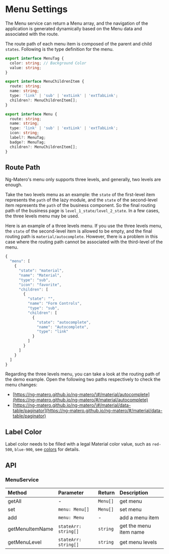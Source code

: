 # Menu Settings

The Menu service can return a Menu array, and the navigation of the application is generated dynamically based on the Menu data and associated with the route.

The route path of each menu item is composed of the parent and child `states`. Following is the type definition for the menu.

```typescript
export interface MenuTag {
  color: string; // Background Color
  value: string;
}

export interface MenuChildrenItem {
  route: string;
  name: string;
  type: 'link' | 'sub' | 'extLink' | 'extTabLink';
  children?: MenuChildrenItem[];
}

export interface Menu {
  route: string;
  name: string;
  type: 'link' | 'sub' | 'extLink' | 'extTabLink';
  icon: string;
  label?: MenuTag;
  badge?: MenuTag;
  children?: MenuChildrenItem[];
}
```

## Route Path

Ng-Matero's menu only supports three levels, and generally, two levels are enough.

Take the two levels menu as an example: the `state` of the first-level item represents the `path` of the lazy module, and the `state` of the second-level item represents the `path` of the business component. So the final routing path of the business page is `level_1_state/level_2_state`. In a few cases, the three levels menu may be used.

Here is an example of a three levels menu. If you use the three levels menu, the `state` of the second-level item is allowed to be empty, and the final routing path is `material/autocomplete`. However, there is a problem in this case where the routing path cannot be associated with the third-level of the menu.

```javascript
{
  "menu": [
    {
      "state": "material",
      "name": "Material",
      "type": "sub",
      "icon": "favorite",
      "children": [
        {
          "state": "",
          "name": "Form Controls",
          "type": "sub",
          "children": [
            {
              "state": "autocomplete",
              "name": "Autocomplete",
              "type": "link"
            }
          ]
        }
      ]
    }
  ]
}
```

Regarding the three levels menu, you can take a look at the routing path of the demo example. Open the following two paths respectively to check the menu changes:

* [https://ng-matero.github.io/ng-matero/\#/material/autocomplete](https://ng-matero.github.io/ng-matero/#/material/autocomplete)
* [https://ng-matero.github.io/ng-matero/\#/material/data-table/paginator](https://ng-matero.github.io/ng-matero/#/material/data-table/paginator)

## Label Color

Label color needs to be filled with a legal Material color value, such as `red-500`, `blue-900`, see [colors](colors.md) for details.

## API

### MenuService

| Method | Parameter | Return | Description |
| :--- | :--- | :--- | :--- |
| getAll | - | `Menu[]` | get menu |
| set | `menu: Menu[]` | `Menu[]` | set menu |
| add | `menu: Menu` | - | add a menu item |
| getMenuItemName | `stateArr: string[]` | `string` | get the menu item name |
| getMenuLevel | `stateArr: string[]` | `string` | get menu levels |

